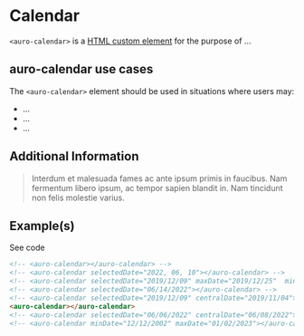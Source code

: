 # Calendar

`<auro-calendar>` is a [HTML custom element](https://developer.mozilla.org/en-US/docs/Web/Web_Components/Using_custom_elements) for the purpose of ...

## auro-calendar use cases

The `<auro-calendar>` element should be used in situations where users may:

* ...
* ...
* ...

## Additional Information

> Interdum et malesuada fames ac ante ipsum primis in faucibus. Nam fermentum libero ipsum, ac tempor sapien blandit in. Nam tincidunt non felis molestie varius.

## Example(s)

<div class="exampleWrapper">
  <!-- <auro-calendar></auro-calendar> -->
  <!-- <auro-calendar selectedDate="2022, 06, 10"></auro-calendar> -->
  <!-- <auro-calendar selectedDate="2019/12/09" maxDate="2019/12/25"  minDate="2019/12/06"></auro-calendar> -->
  <!-- <auro-calendar selectedDate="06/14/2022"></auro-calendar> -->
  <!-- <auro-calendar selectedDate="2019/12/09" centralDate="2019/11/04"></auro-calendar> -->
  <auro-calendar></auro-calendar>
  <!-- <auro-calendar selectedDate="06/06/2022" centralDate="06/08/2022"></auro-calendar> -->
  <!-- <auro-calendar minDate="12/12/2002" maxDate="01/02/2023"></auro-calendar> -->
</div>
<auro-accordion lowProfile justifyRight>
  <span slot="trigger">See code</span>

```html
<!-- <auro-calendar></auro-calendar> -->
<!-- <auro-calendar selectedDate="2022, 06, 10"></auro-calendar> -->
<!-- <auro-calendar selectedDate="2019/12/09" maxDate="2019/12/25"  minDate="2019/12/06"></auro-calendar> -->
<!-- <auro-calendar selectedDate="06/14/2022"></auro-calendar> -->
<!-- <auro-calendar selectedDate="2019/12/09" centralDate="2019/11/04"></auro-calendar> -->
<auro-calendar></auro-calendar>
<!-- <auro-calendar selectedDate="06/06/2022" centralDate="06/08/2022"></auro-calendar> -->
<!-- <auro-calendar minDate="12/12/2002" maxDate="01/02/2023"></auro-calendar> -->
```

</auro-accordion>

